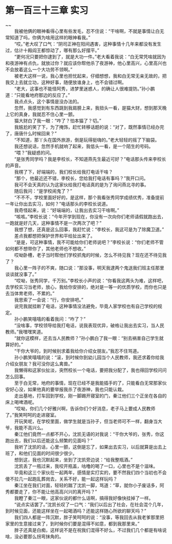 # 第一百三十三章 实习

~~
            <br>　　我被他俩的眼神看得心里有些发毛，忍不住说：“干啥啊，不就是事情让白无常知道了吗，你俩为啥用这样的眼神看我。”<br>　　“哎。”老大叹了口气：“阴司正神在阳间遇害，这种事情十几年来都没有发生过，估计十殿阎王都惊动了，哪有那么好摆平。”<br>　　“更何况只要把你逮到了，就是大功一件。”老大看着我说：“白无常凭啥就因为和夜游神有点仇，就放过你？就应该你帮他杀了夜游神，他心里高兴，心里高兴也不会放着这么一个大功劳不领啊。”<br>　　被老大这样一说，我心里也担忧起来，仔细想想，我和白无常无亲无故的，把我交上去就立功，这种好事，随便放谁身上，也不会错过啊。<br>　　“老大，这事也不能怪阿秀，进梦里迷惑人，的确让人很难提防。”孙小鹏道：“只能看地府那边的反应了。”<br>　　我点点头，这个事情是没办法的。<br>　　忽然，我感觉到有东西跳到我肩膀上来，我扭头一看，是猫大财，想到那天晚上它的真身，我就忍不住心里一颤。<br>　　猫大财白了我一眼：“咋了？怕本猫了？切。”<br>　　我尴尬的笑了下，为了掩饰，赶忙转移话题的说：“对了，既然事情已经办完了，唐唐什么时候回来？”<br>　　“不知道，那丫头在国外旅游，倒是玩得挺嗨的。”老大轻轻的摇了下脑袋。<br>　　我还想说话，忽然手机就响了起来，我低头一看，是一个陌生的号码。<br>　　“喂？”我疑惑的问。<br>　　“是张秀同学吗？我是李校长，不知道燕先生最近可好？”电话那头传来李校长的声音。<br>　　我楞了下，好端端的，我们校长给我打电话干啥？<br>　　“那个，他最近还不错，李校长，您给我打电话有事吗？”我开口问。<br>　　我可不会天真的认为这家伙给我打电话真的是为了询问燕北寻的事。<br>　　随后我问：“是学校闹鬼了？”<br>　　“不不不，学校里面好好的，是这样，那个我看张秀同学成绩优秀，准备提前一年让你出去实习，如何？”电话那头的李校长说道。<br>　　我奇怪起来，说：“好端端的，让我出去实习干啥啊。”<br>　　“咳咳。”李校长说：“今年开学到现在，你没有一次向你们老师请假就跑出去，一跑就是好几天，这种事情不是一次两次了吧？”<br>　　我想了想，还真是这么回事，我赶忙说：“李校长，我这可是为了除魔卫道。”<br>　　差点我都想把保护世界和平给扯出来了。<br>　　“是是，可这种事情，我不可能给你们老师说吧？”李校长说：“你们老师不管如何都不想带你了，其他老师也不想收。”<br>　　哎呦卧槽，老子当时帮他们学校抓鬼的时候，怎么不待见我？现在还不待见我了？<br>　　我心里一阵子的不爽，随口说：“那没事，明天我逮两个鬼送我们班主任那里谈谈就没事了。”<br>　　“哎呦，张秀同学，千万别。”李校长小声的说：“你看我这两头为难，这样吧，去学校实习当老师，放心，我给你安排的，绝对是一等一的优质学校，而你也只是去当体育老师，不累的。”<br>　　我思索了一会说：“行，你安排吧。”<br>　　说完我就挂断了电话，这种事情没法避免，毕竟人家学校也有自己学校的规定。<br>　　孙小鹏笑嘻嘻的看着我问：“咋了？”<br>　　“没啥事，学校领导给我打电话，说我表现优异，破格让我出去实习，当人民教师。”我嘿嘿笑道。<br>　　“就你这模样，还去当人民教师？”孙小鹏白了我一眼：“别去祸害自己学生就算好的。”<br>　　“干你大爷的，到时候别求着我给你介绍女朋友。”我忍不住骂道。<br>　　孙小鹏笑嘻嘻的说：“滚，到时候你到幼儿园当个人民教师，我还求着你给我介绍女朋友？我可没你这么禽兽。”<br>　　我懒得和这家伙扯淡，突然校长一个电话，要把我分配了，我也得回学校问问怎么回事。<br>　　至于白无常，地府的事情，现在已经不是我能插手的了，只能看白无常那家伙安好心没，如果他真的要举报我杀了夜游神，我也只能认栽。<br>　　走出基地，打车回到学校，刚一脚踢开寝室的门，秦江他们三个正坐在各自的床上喝啤酒呢。<br>　　“哎呦，你们几个好雅兴啊，告诉你们个好消息，老子马上要成人民教师了。”我笑呵呵的走进寝室。<br>　　开玩笑呢，在学校里面，做学生就是当孙子，但当老师可不一样，翻身当大爷，我能不高兴么。<br>　　秦江他们竟然一点都不开心，沈凯无语的对我说：“干你大爷的，张秀，你这跑出去，我们以后还能这么频繁的见面吗？”<br>　　我听了沈凯的话，心里一颤，这倒是忘了，如果出去实习，以后就算是出去上班了，和他们见面的时间很少很少。<br>　　想到这，我也沉默起来，坐到了沈凯旁边说：“给我整瓶酒。”<br>　　沈凯丢了一瓶过来，我咬开瓶盖，咕噜的喝了一口，心里也不是个滋味。<br>　　毕竟和这三个家伙在一起两年，感情是实打实的，要不然我们四个当初也不会傻不拉几一起跑乱葬岗去，关系不好，能一起这样玩吗？<br>　　秦江坐在我们对面，轻轻的踹了沈凯一脚，骂道：“草，就你小子废话多，阿秀都要走了，你不能让他高高兴兴的离开吗？”<br>　　我瞪了秦江一眼，这家伙说的都什么话啊，搞得我好像快挂掉了一样。<br>　　“说点实话罢了。”沈凯长叹了一口气：“我们以后出了社会，在社会混个几年，到时候见面，还能这样坐在一起喝酒吗？还能这样随心所欲的聊天吗？”<br>　　我们四人都是一阵沉默，胖子笑呵呵的说：“没事，等我回去从我老爹那里把家里的生意接过来了，到时候你们要是混得不如意，都到我那里来。”<br>　　胖子还真是白痴，这样说不是在祝我们混得不好么，不过我们几个都是有啥说啥，没必要那么拐弯抹角的。<br>
	